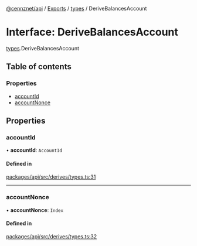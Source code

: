 [@cennznet/api](../README.md) / [Exports](../modules.md) / [types](../modules/types.md) / DeriveBalancesAccount

# Interface: DeriveBalancesAccount

[types](../modules/types.md).DeriveBalancesAccount

## Table of contents

### Properties

- [accountId](types.derivebalancesaccount.md#accountid)
- [accountNonce](types.derivebalancesaccount.md#accountnonce)

## Properties

### accountId

• **accountId**: `AccountId`

#### Defined in

[packages/api/src/derives/types.ts:31](https://github.com/cennznet/api.js/blob/476c3e9/packages/api/src/derives/types.ts#L31)

___

### accountNonce

• **accountNonce**: `Index`

#### Defined in

[packages/api/src/derives/types.ts:32](https://github.com/cennznet/api.js/blob/476c3e9/packages/api/src/derives/types.ts#L32)

